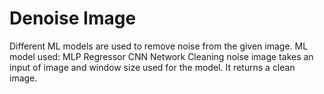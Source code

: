 # Denoise Image
Different ML models are used to remove noise from the given image.
ML model used:
MLP Regressor
CNN Network
Cleaning noise image takes an input of image and window size used for the model. It returns a clean image.